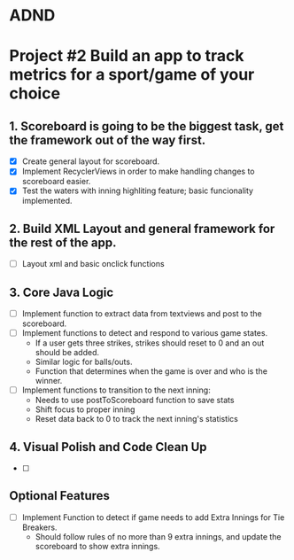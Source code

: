 # ADND
Project #2  Build an app to track metrics for a sport/game of your choice
=======
## 1. Scoreboard is going to be the biggest task, get the framework out of the way first.
  - [x] Create general layout for scoreboard.
  - [x] Implement RecyclerViews in order to make handling changes to scoreboard easier.
  - [x] Test the waters with inning highliting feature; basic funcionality implemented.
## 2. Build XML Layout and general framework for the rest of the app.
- [ ] Layout xml and basic onclick functions
## 3. Core Java Logic
- [ ] Implement function to extract data from textviews and post to the scoreboard.
- [ ] Implement functions to detect and respond to various game states.
    - If a user gets three strikes, strikes should reset to 0 and an out should be added.
    - Similar logic for balls/outs.
    - Function that determines when the game is over and who is the winner.
- [ ] Implement functions to transition to the next inning:
    - Needs to use postToScoreboard function to save stats
    - Shift focus to proper inning
    - Reset data back to 0 to track the next inning's statistics
## 4. Visual Polish and Code Clean Up
- [ ]
## Optional Features
- [ ] Implement Function to detect if game needs to add Extra Innings for Tie Breakers.
    - Should follow rules of no more than 9 extra innings, and update the scoreboard to show extra innings.
